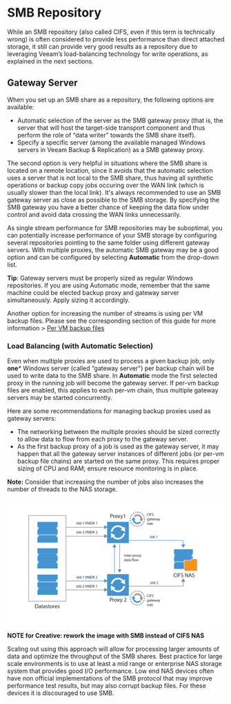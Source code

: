 # SMB Repository

While an SMB repository (also called CIFS, even if this term is technically wrong) is often considered to provide less performance than direct attached storage, it still can provide very good results as a repository due to leveraging Veeam’s load-balancing technology for write operations, as explained in the next sections.

## Gateway Server

When you set up an SMB share as a repository, the following options are available:
-   Automatic selection of the server as the SMB gateway proxy (that is, the server that will host the target-side transport component and thus perform the role of “data writer” towards the SMB share itself).
-   Specify a specific server (among the available managed Windows servers in Veeam Backup & Replication) as a SMB gateway proxy.

The second option is very helpful in situations where the SMB share is located on a remote location, since it avoids that the automatic selection uses a server that is not local to the SMB share, thus having all synthetic operations or backup copy jobs occuring over the WAN link (which is usually slower than the local link). It's always recommended to use an SMB gateway server as close as possible to the SMB storage. By specifying the SMB gateway you have a better chance of keeping the data flow under control and avoid data crossing the WAN links unnecessarily.

As single stream performance for SMB repositories may be suboptimal,
you can potentially increase performance of your SMB storage by configuring
several repositories pointing to the same folder using different gateway servers.
With multiple proxies, the automatic SMB gateway may be a good option and can
be configured by selecting **Automatic** from the drop-down list.

**Tip**: Gateway servers must be properly sized as regular Windows repositories.
If you are using Automatic mode, remember that the same machine could be elected
backup proxy and gateway server simultaneously. Apply sizing it accordingly.

Another option for increasing the number of streams is using per VM backup
files. Please see the corresponding section of this guide for more information >
[Per VM backup files](./repository_planning_pervm.md)

### Load Balancing (with Automatic Selection)
Even when multiple proxies are used to process a given backup job, only **one*** Windows server (called “gateway server") per backup chain will be used to write data to the SMB share. In **Automatic** mode the first selected proxy in the running job will become the gateway server. If per-vm backup files are enabled, this applies to each per-vm chain, thus multiple gateway servers may be started concurrently.

Here are some recommendations for managing backup proxies used as gateway servers:
-   The networking between the multiple proxies should be sized correctly to allow data to flow from each proxy to the gateway server.
-   As the first backup proxy of a job is used as the gateway server, it may happen that all the gateway server instances of different jobs (or per-vm backup file chains) are started on the same proxy. This requires proper sizing of CPU and RAM; ensure resource monitoring is in place.

**Note:** Consider that increasing the number of jobs also increases the number of threads to the NAS storage.

![](../media/image12.png)

**NOTE for Creative: rework the image with SMB instead of CIFS NAS**

Scaling out using this approach will allow for processing larger amounts of data and optimize the throughput of the SMB shares. Best practice for large scale environments is to use at least a mid range or enterprise NAS storage system that provides good I/O performance. Low end NAS devices often have non official implementations of the SMB protocol that may improve performance test results, but may also corrupt backup files. For these devices it is discouraged to use SMB.
